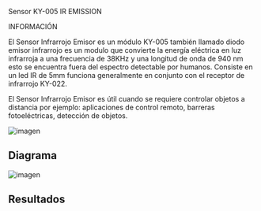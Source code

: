 Sensor KY-005 IR EMISSION


INFORMACIÓN

El Sensor Infrarrojo Emisor es un módulo KY-005 también llamado diodo emisor infrarrojo es un modulo que convierte la energía eléctrica en luz infrarroja a una frecuencia de 38KHz y una longitud de onda de 940 nm esto se encuentra fuera del espectro detectable por humanos. Consiste en un led IR de 5mm funciona generalmente en conjunto con el receptor de infrarrojo KY-022.

El Sensor Infrarrojo Emisor es útil cuando se requiere controlar objetos a distancia por ejemplo: aplicaciones de control remoto, barreras fotoeléctricas, detección de objetos.



![imagen](https://user-images.githubusercontent.com/71404620/197468988-6a4c633f-6b9c-4287-b880-846df1d8ce59.png)

<h2>Diagrama</h2>

![imagen](https://user-images.githubusercontent.com/71404620/197469057-aee60f21-71c7-49db-ac25-12003a41d724.png)


<h2> Resultados </h2>
